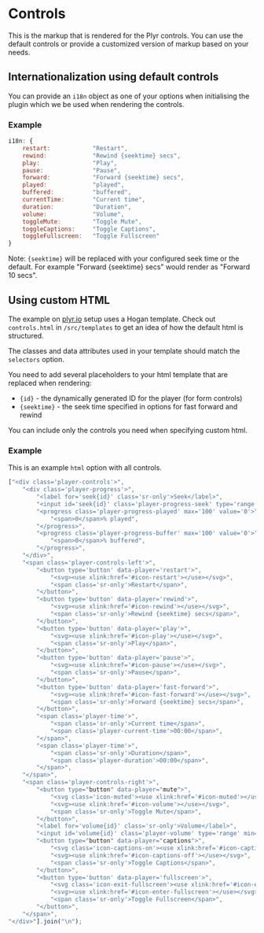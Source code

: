 # Controls

This is the markup that is rendered for the Plyr controls. You can use the default controls or provide a customized version of markup based on your needs. 

## Internationalization using default controls

You can provide an `i18n` object as one of your options when initialising the plugin which we be used when rendering the controls. 

### Example

```javascript
i18n: {
    restart:            "Restart",
    rewind:             "Rewind {seektime} secs",
    play:               "Play",
    pause:              "Pause",
    forward:            "Forward {seektime} secs",
    played:             "played",
    buffered:           "buffered",
    currentTime:        "Current time",
    duration:           "Duration",
    volume:             "Volume",
    toggleMute:         "Toggle Mute",
    toggleCaptions:     "Toggle Captions",
    toggleFullscreen:   "Toggle Fullscreen"
}
```

Note: `{seektime}` will be replaced with your configured seek time or the default. For example "Forward {seektime} secs" would render as "Forward 10 secs".

## Using custom HTML

The example on [plyr.io](http://plyr.io) setup uses a Hogan template. Check out `controls.html` in `/src/templates` to get an idea of how the default html is structured.

The classes and data attributes used in your template should match the `selectors` option. 

You need to add several placeholders to your html template that are replaced when rendering:

- `{id}` - the dynamically generated ID for the player (for form controls)
- `{seektime}` - the seek time specified in options for fast forward and rewind

You can include only the controls you need when specifying custom html. 

### Example

This is an example `html` option with all controls.

```javascript
["<div class='player-controls'>",
    "<div class='player-progress'>",
        "<label for='seek{id}' class='sr-only'>Seek</label>",
        "<input id='seek{id}' class='player-progress-seek' type='range' min='0' max='100' step='0.5' value='0' data-player='seek'>",
        "<progress class='player-progress-played' max='100' value='0'>",
            "<span>0</span>% played",
        "</progress>",
        "<progress class='player-progress-buffer' max='100' value='0'>",
            "<span>0</span>% buffered",
        "</progress>",
    "</div>",
    "<span class='player-controls-left'>",
        "<button type='button' data-player='restart'>",
            "<svg><use xlink:href='#icon-restart'></use></svg>",
            "<span class='sr-only'>Restart</span>",
        "</button>",
        "<button type='button' data-player='rewind'>",
            "<svg><use xlink:href='#icon-rewind'></use></svg>",
            "<span class='sr-only'>Rewind {seektime} secs</span>",
        "</button>",
        "<button type='button' data-player='play'>",
            "<svg><use xlink:href='#icon-play'></use></svg>",
            "<span class='sr-only'>Play</span>",
        "</button>",
        "<button type='button' data-player='pause'>",
            "<svg><use xlink:href='#icon-pause'></use></svg>",
            "<span class='sr-only'>Pause</span>",
        "</button>",
        "<button type='button' data-player='fast-forward'>",
            "<svg><use xlink:href='#icon-fast-forward'></use></svg>",
            "<span class='sr-only'>Forward {seektime} secs</span>",
        "</button>",
        "<span class='player-time'>",
            "<span class='sr-only'>Current time</span>",
            "<span class='player-current-time'>00:00</span>",
        "</span>",
        "<span class='player-time'>",
            "<span class='sr-only'>Duration</span>",
            "<span class='player-duration'>00:00</span>",
        "</span>",
    "</span>",
    "<span class='player-controls-right'>",
        "<button type="button" data-player="mute">",
            "<svg class='icon-muted'><use xlink:href='#icon-muted'></use></svg>",
            "<svg><use xlink:href='#icon-volume'></use></svg>",
            "<span class='sr-only'>Toggle Mute</span>",
        "</button>",
        "<label for='volume{id}' class='sr-only'>Volume</label>",
        "<input id='volume{id}' class='player-volume' type='range' min='0' max='10' value='5' data-player='volume'>",
        "<button type="button" data-player="captions">",
            "<svg class='icon-captions-on'><use xlink:href='#icon-captions-on'></use></svg>",
            "<svg><use xlink:href='#icon-captions-off'></use></svg>",
            "<span class='sr-only'>Toggle Captions</span>",
        "</button>",
        "<button type='button' data-player='fullscreen'>",
            "<svg class='icon-exit-fullscreen'><use xlink:href='#icon-exit-fullscreen'></use></svg>",
            "<svg><use xlink:href='#icon-enter-fullscreen'></use></svg>",
            "<span class='sr-only'>Toggle Fullscreen</span>",
        "</button>",
    "</span>",
"</div>"].join("\n");
```
